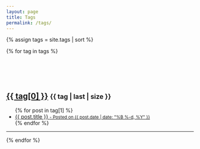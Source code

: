 ```yaml
---
layout: page
title: Tags
permalink: /tags/
---
```


{% assign tags = site.tags | sort %}

<div class="post-preview">
  {% for tag in tags %}
    <h2 style="padding-top: 70px;"> <a href="/tag/{{ tag[0] }}.html">{{ tag[0] }}</a>  <small>{{ tag | last | size }}</small></h2>
    <ul>
    {% for post in tag[1] %}
      <a href="{{ site.baseurl }}{{ post.url }}">
      <li>
        {{ post.title }}
        <small> - Posted on {{ post.date | date: "%B %-d, %Y" }}</small>
      </li>
      </a>
    {% endfor %}
    </ul>
    <hr/>
  {% endfor %}
</div>

